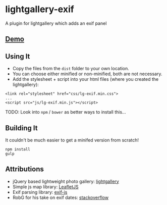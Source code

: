 # lightgallery-exif
A plugin for lightgallery which adds an exif panel

## [Demo](https://amcolash.github.io/lg-exif/example/)

## Using It
- Copy the files from the `dist` folder to your own location.
- You can choose either minified or non-minified, both are not necessary.
- Add the stylesheet + script into your html files (where you created the lightgallery):

```
<link rel="stylesheet" href="css/lg-exif.min.css">
...
<script src="js/lg-exif.min.js"></script>
```

TODO: Look into `npm` / `bower` as better ways to install this...

## Building It
It couldn't be much easier to get a minifed version from scratch!
```
npm install
gulp
```

## Attributions
- jQuery based lightweight photo gallery: [lightgallery](http://sachinchoolur.github.io/lightGallery)
- Simple js map library: [LeafletJS](https://leafletjs.com/)
- Exif parsing library: [exif-js](https://github.com/exif-js/exif-js)
- RobG for his take on exif dates: [stackoverflow](https://stackoverflow.com/questions/43083993)